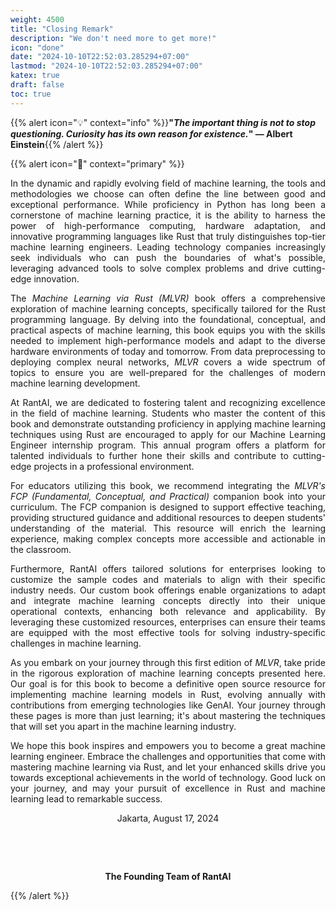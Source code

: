 ```yaml
---
weight: 4500
title: "Closing Remark"
description: "We don't need more to get more!"
icon: "done"
date: "2024-10-10T22:52:03.285294+07:00"
lastmod: "2024-10-10T22:52:03.285294+07:00"
katex: true
draft: false
toc: true
---
```


{{% alert icon="💡" context="info" %}}<strong>"<em>The important thing is not to stop questioning. Curiosity has its own reason for existence.</em>" — Albert Einstein</strong>{{% /alert %}}

{{% alert icon="🚪" context="primary" %}}

<p style="text-align: justify;">
In the dynamic and rapidly evolving field of machine learning, the tools and methodologies we choose can often define the line between good and exceptional performance. While proficiency in Python has long been a cornerstone of machine learning practice, it is the ability to harness the power of high-performance computing, hardware adaptation, and innovative programming languages like Rust that truly distinguishes top-tier machine learning engineers. Leading technology companies increasingly seek individuals who can push the boundaries of what's possible, leveraging advanced tools to solve complex problems and drive cutting-edge innovation.
</p>

<p style="text-align: justify;">
The <em>Machine Learning via Rust (MLVR)</em> book offers a comprehensive exploration of machine learning concepts, specifically tailored for the Rust programming language. By delving into the foundational, conceptual, and practical aspects of machine learning, this book equips you with the skills needed to implement high-performance models and adapt to the diverse hardware environments of today and tomorrow. From data preprocessing to deploying complex neural networks, <em>MLVR</em> covers a wide spectrum of topics to ensure you are well-prepared for the challenges of modern machine learning development.
</p>

<p style="text-align: justify;">
At RantAI, we are dedicated to fostering talent and recognizing excellence in the field of machine learning. Students who master the content of this book and demonstrate outstanding proficiency in applying machine learning techniques using Rust are encouraged to apply for our Machine Learning Engineer internship program. This annual program offers a platform for talented individuals to further hone their skills and contribute to cutting-edge projects in a professional environment.
</p>

<p style="text-align: justify;">
For educators utilizing this book, we recommend integrating the <em>MLVR's FCP (Fundamental, Conceptual, and Practical)</em> companion book into your curriculum. The FCP companion is designed to support effective teaching, providing structured guidance and additional resources to deepen students' understanding of the material. This resource will enrich the learning experience, making complex concepts more accessible and actionable in the classroom.
</p>

<p style="text-align: justify;">
Furthermore, RantAI offers tailored solutions for enterprises looking to customize the sample codes and materials to align with their specific industry needs. Our custom book offerings enable organizations to adapt and integrate machine learning concepts directly into their unique operational contexts, enhancing both relevance and applicability. By leveraging these customized resources, enterprises can ensure their teams are equipped with the most effective tools for solving industry-specific challenges in machine learning.
</p>

<p style="text-align: justify;">
As you embark on your journey through this first edition of <em>MLVR</em>, take pride in the rigorous exploration of machine learning concepts presented here. Our goal is for this book to become a definitive open source resource for implementing machine learning models in Rust, evolving annually with contributions from emerging technologies like GenAI. Your journey through these pages is more than just learning; it's about mastering the techniques that will set you apart in the machine learning industry.
</p>

<p style="text-align: justify;">
We hope this book inspires and empowers you to become a great machine learning engineer. Embrace the challenges and opportunities that come with mastering machine learning via Rust, and let your enhanced skills drive you towards exceptional achievements in the world of technology. Good luck on your journey, and may your pursuit of excellence in Rust and machine learning lead to remarkable success.
</p>

<center>

Jakarta, August 17, 2024

&nbsp;

&nbsp;

<strong>The Founding Team of RantAI</strong>

</center>

{{% /alert %}}
